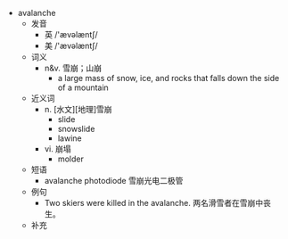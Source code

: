 - avalanche
  - 发音
    - 英 /'ævəlæntʃ/
    - 美 /'ævəlæntʃ/
  - 词义
    - n&v. 雪崩；山崩
      - a large mass of snow, ice, and rocks that falls down the side of a mountain
  - 近义词
    - n. [水文][地理]雪崩
      - slide
      - snowslide
      - lawine
    - vi. 崩塌
      - molder
  - 短语
    - avalanche photodiode 雪崩光电二极管
  - 例句
    - Two skiers were killed in the avalanche. 两名滑雪者在雪崩中丧生。
  - 补充